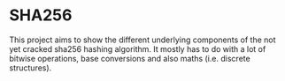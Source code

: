 # SHA256

This project aims to show the different underlying components of the not yet cracked sha256 hashing algorithm. It mostly has to do with a lot of 
bitwise operations, base conversions and also maths (i.e. discrete structures).
